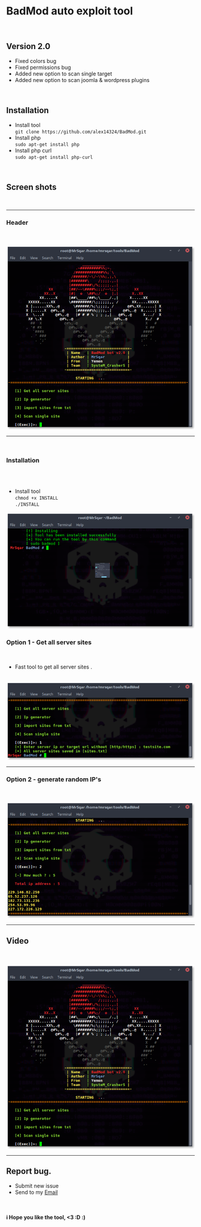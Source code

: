 <h1> BadMod auto exploit tool </h1>
<br>
<h2>Version 2.0</h2>
<ul> 
<li>Fixed colors bug</li>
<li>Fixed permissions bug</li>
<li>Added new option to scan single target</li>
<li>Added new option to scan joomla & wordpress plugins</li>
</ul>
<br>
<h2>Installation</h2>
<ul> 
<li>Install tool</li>
<code>git clone https://github.com/alex14324/BadMod.git</code>
<li>Install php</li>
<code>sudo apt-get install php</code>
<li>Install php curl</li>
<code>sudo apt-get install php-curl</code>
</ul>
<br>
<h2>Screen shots</h2>
<br>
<HR>
<h3>Header</h3><br>
<br>
<img src="ScreenShots/header.png" >
<br>
<HR>
<br>
<h3>Installation</h3><br>
<br>
<ul> 
<li>Install tool</li>
  <code>chmod +x INSTALL</code><br>
  <code>./INSTALL</code><br>
</ul>

<img src="ScreenShots/install.png" >
<br>
<h3>Option 1 - Get all server sites</h3><br>
<ul> 
<li>Fast tool to get all server sites .</li>
</ul>
<br>
<img src="ScreenShots/option1.png" >
<br>
<HR>
<h3>Option 2 - generate random IP's</h3><br>
<br>
<img src="ScreenShots/option2.png" >
<br>
<HR>

<h2>Video</h2><br>
<br>
<a href="https://youtu.be/5-BlWvzwMps" ><img src="ScreenShots/header.png" ></a>
<br>
<hr>
<h2>Report bug.</h2>
<ul>
<li>Submit new issue</li>
<li>Send to my <a href="mailto:alex143242@gmail.com">Email</a></li>
</ul>
<br>
<h4>i Hope you like the tool, <3 :D :)</h4>
